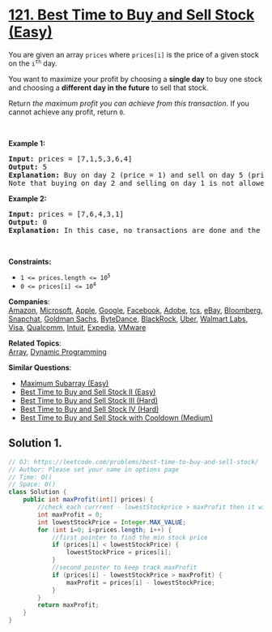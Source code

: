 # [121. Best Time to Buy and Sell Stock (Easy)](https://leetcode.com/problems/best-time-to-buy-and-sell-stock/)

<p>You are given an array <code>prices</code> where <code>prices[i]</code> is the price of a given stock on the <code>i<sup>th</sup></code> day.</p>

<p>You want to maximize your profit by choosing a <strong>single day</strong> to buy one stock and choosing a <strong>different day in the future</strong> to sell that stock.</p>

<p>Return <em>the maximum profit you can achieve from this transaction</em>. If you cannot achieve any profit, return <code>0</code>.</p>

<p>&nbsp;</p>
<p><strong>Example 1:</strong></p>

<pre><strong>Input:</strong> prices = [7,1,5,3,6,4]
<strong>Output:</strong> 5
<strong>Explanation:</strong> Buy on day 2 (price = 1) and sell on day 5 (price = 6), profit = 6-1 = 5.
Note that buying on day 2 and selling on day 1 is not allowed because you must buy before you sell.
</pre>

<p><strong>Example 2:</strong></p>

<pre><strong>Input:</strong> prices = [7,6,4,3,1]
<strong>Output:</strong> 0
<strong>Explanation:</strong> In this case, no transactions are done and the max profit = 0.
</pre>

<p>&nbsp;</p>
<p><strong>Constraints:</strong></p>

<ul>
	<li><code>1 &lt;= prices.length &lt;= 10<sup>5</sup></code></li>
	<li><code>0 &lt;= prices[i] &lt;= 10<sup>4</sup></code></li>
</ul>

**Companies**:  
[Amazon](https://leetcode.com/company/amazon), [Microsoft](https://leetcode.com/company/microsoft), [Apple](https://leetcode.com/company/apple), [Google](https://leetcode.com/company/google), [Facebook](https://leetcode.com/company/facebook), [Adobe](https://leetcode.com/company/adobe), [tcs](https://leetcode.com/company/tcs), [eBay](https://leetcode.com/company/ebay), [Bloomberg](https://leetcode.com/company/bloomberg), [Snapchat](https://leetcode.com/company/snapchat), [Goldman Sachs](https://leetcode.com/company/goldman-sachs), [ByteDance](https://leetcode.com/company/bytedance), [BlackRock](https://leetcode.com/company/blackrock), [Uber](https://leetcode.com/company/uber), [Walmart Labs](https://leetcode.com/company/walmart-labs), [Visa](https://leetcode.com/company/visa), [Qualcomm](https://leetcode.com/company/qualcomm), [Intuit](https://leetcode.com/company/intuit), [Expedia](https://leetcode.com/company/expedia), [VMware](https://leetcode.com/company/vmware)

**Related Topics**:  
[Array](https://leetcode.com/tag/array/), [Dynamic Programming](https://leetcode.com/tag/dynamic-programming/)

**Similar Questions**:

- [Maximum Subarray (Easy)](https://leetcode.com/problems/maximum-subarray/)
- [Best Time to Buy and Sell Stock II (Easy)](https://leetcode.com/problems/best-time-to-buy-and-sell-stock-ii/)
- [Best Time to Buy and Sell Stock III (Hard)](https://leetcode.com/problems/best-time-to-buy-and-sell-stock-iii/)
- [Best Time to Buy and Sell Stock IV (Hard)](https://leetcode.com/problems/best-time-to-buy-and-sell-stock-iv/)
- [Best Time to Buy and Sell Stock with Cooldown (Medium)](https://leetcode.com/problems/best-time-to-buy-and-sell-stock-with-cooldown/)

## Solution 1.

```JAVA
// OJ: https://leetcode.com/problems/best-time-to-buy-and-sell-stock/
// Author: Please set your name in options page
// Time: O()
// Space: O()
class Solution {
    public int maxProfit(int[] prices) {
        //check each currrent - lowestStockprice > maxProfit then it will be the max profit
        int maxProfit = 0;
        int lowestStockPrice = Integer.MAX_VALUE;
        for (int i=0; i<prices.length; i++) {
            //first pointer to find the min stock price
            if (prices[i] < lowestStockPrice) {
                lowestStockPrice = prices[i];
            }
            //second pointer to keep track maxProfit
            if (prices[i] - lowestStockPrice > maxProfit) {
                maxProfit = prices[i] - lowestStockPrice;
            }
        }
        return maxProfit;
    }
}

```
